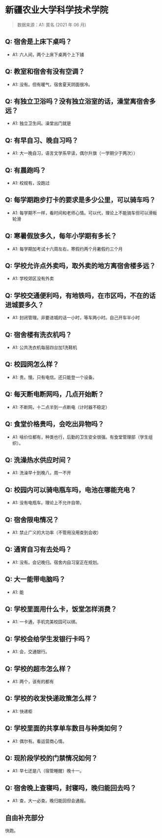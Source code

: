# 新疆农业大学科学技术学院

> 数据来源：A1: 匿名 (2021 年 06 月)

## Q: 宿舍是上床下桌吗？

- A1: 六人间，两个上床下桌两个上下铺

## Q: 教室和宿舍有没有空调？

- A1: 没有。但有暖气，宿舍夏天阴面很冷。

## Q: 有独立卫浴吗？没有独立浴室的话，澡堂离宿舍多远？

- A1: 独立卫生间。澡堂出门就是

## Q: 有早自习、晚自习吗？

- A1: 大一晚自习，语言文学系早读，偶尔升旗（一学期少于两次））

## Q: 有晨跑吗？

- A1: 校规有，没跑过

## Q: 每学期跑步打卡的要求是多少公里，可以骑车吗？

- A1: 每学期不一样，看时间和老师心情。可以代，理论上不能骑车但可以滑板轮滑

## Q: 寒暑假放多久，每年小学期有多长？

- A1: 每学期加考试十六周左右，寒假约两个月暑假约三个月

## Q: 学校允许点外卖吗，取外卖的地方离宿舍楼多远？

- A1: 学校郊区没有外卖

## Q: 学校交通便利吗，有地铁吗，在市区吗，不在的话进城要多久？

- A1: 封闭管理。非要进城的话一小时，等车两小时。自己开车半小时

## Q: 宿舍楼有洗衣机吗？

- A1: 公共洗衣机每层四台加1洗鞋机

## Q: 校园网怎么样？

- A1: 贵。慢。只有电信。还只能登一个设备。

## Q: 每天断电断网吗，几点开始断？

- A1: 不断网，十二点半到一点断电（计时器不稳定）

## Q: 食堂价格贵吗，会吃出异物吗？

- A1: 啥价位都有，种类也行，后勤的卫生安全很强。有食堂管理部（学生组织）。

## Q: 洗澡热水供应时间？

- A1: 洗澡早十到晚八，周一不开

## Q: 校园内可以骑电瓶车吗，电池在哪能充电？

- A1: 没有电瓶车。理论上不允许自带。

## Q: 宿舍限电情况？

- A1: 禁止广义的大功率（不管用没用查到会收）

## Q: 通宵自习有去处吗？

- A1: 没有。会记晚归。宿舍内自习室正在规划。

## Q: 大一能带电脑吗？

- A1: 能

## Q: 学校里面用什么卡，饭堂怎样消费？

- A1: 一卡通，手机完美校园可以绑。

## Q: 学校会给学生发银行卡吗？

- A1: 会，交通银行。

## Q: 学校的超市怎么样？

- A1: 两个，该有的都有

## Q: 学校的收发快递政策怎么样？

- A1: 快递柜

## Q: 学校里面的共享单车数目与种类如何？

- A1: 偶尔有。看运营商心情。

## Q: 现阶段学校的门禁情况如何？

- A1: 早七还是八（宿管睡醒）晚十一。

## Q: 宿舍晚上查寝吗，封寝吗，晚归能回去吗？

- A1: 查，大一必查。晚归能回但会通报。

## 自由补充部分

快跑。